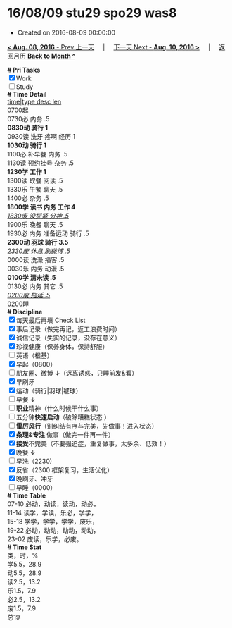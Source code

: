 # 16/08/09 stu29 spo29 was8

- Created on 2016-08-09 00:00:00

[**< Aug. 08, 2016** - Prev 上一天](_archived/lifelogs/2016/08/d08.md) &nbsp; &nbsp; | &nbsp; &nbsp; [下一天 Next - **Aug. 10, 2016 >**](_archived/lifelogs/2016/08/d10.md) &nbsp; &nbsp; |  &nbsp; &nbsp; [返回月历 **Back to Month ^**](_archived/lifelogs/2016/08/index.md)
<br/><div><b># Pri Tasks</b></div><div><input checked="true" type="checkbox"/>Work</div><div><input type="checkbox"/>Study</div><div><b># Time Detail</b></div><div><u>time|type desc len</u></div><div>0700起</div><div>0730必 内务 .5</div><div><b>0830动 骑行 1</b></div><div>0930读 洗牙 疼啊 经历 1</div><div><b>1030动 骑行 1</b></div><div>1100必 补早餐 内务 .5</div><div>1130读 预约挂号 杂务 .5</div><div><b>1230学 工作 1</b></div><div>1300读 取餐 阅读 .5</div><div>1330乐 午餐 聊天 .5</div><div>1400必 杂务 .5</div><div><b>1800学 读书 内务 工作 4</b></div><div><u><i>1830废 没抓紧 分神 .5</i></u></div><div>1900乐 晚餐 聊天 .5</div><div>1930必 内务 准备运动 骑行 .5</div><div><b>2300动 羽球 骑行 3.5</b></div><div><u><i>2330废 休息 刷微博 .5</i></u></div><div>0000读 洗澡 播客 .5</div><div>0030乐 内务 动漫 .5</div><div><b>0100学 清未读 .5</b></div><div>0130必 内务 其它 .5</div><div><u><i>0200废 拖延 .5</i></u></div><div>0200睡</div><div><b># Discipline</b></div><div><input checked="true" type="checkbox"/>每天最后再填 Check List</div><div><input checked="true" type="checkbox"/>事后记录（做完再记，返工浪费时间）</div><div><input checked="true" type="checkbox"/>诚信记录（失实的记录，没存在意义）</div><div><input checked="true" type="checkbox"/>珍视健康（保养身体，保持舒服）</div><div><input type="checkbox"/>英语（根基）</div><div><input checked="true" type="checkbox"/>早起（0800）</div><div><input type="checkbox"/>朋友圈、微博 ↓（远离诱惑，只睡前发&amp;看）</div><div><input checked="true" type="checkbox"/>早刷牙</div><div><input checked="true" type="checkbox"/>运动（骑行|羽球|毽球）</div><div><input type="checkbox"/>早餐 ↓</div><div><input type="checkbox"/><b>职业</b>精神（什么时候干什么事）</div><div><input type="checkbox"/>五分钟<b>快速启动</b>（破除糟糕状态 ）</div><div><input type="checkbox"/><b>雷厉风行</b>（别纠结有序与完美，先做事！进入状态）</div><div><input checked="true" type="checkbox"/><b>条理&amp;专注</b> 做事（做完一件再一件）</div><div><input checked="true" type="checkbox"/><b>接受</b>不完美（不要强迫症，重复做事，太多余、低效！）</div><div><input checked="true" type="checkbox"/>晚餐 ↓</div><div><input type="checkbox"/>早洗（2230)</div><div><input checked="true" type="checkbox"/>反省（2300 框架复习，生活优化）</div><div><input checked="true" type="checkbox"/>晚刷牙、冲牙</div><div><input type="checkbox"/>早睡（0000）</div><div><b># Time Table</b></div><div>07-10 必动，动读，读动，动必，</div><div>11-14 读学，学读，乐必，学学，</div><div>15-18 学学，学学，学学，废乐，</div><div>19-22 必动，动动，动动，动动，</div><div>23-02 废读，乐学，必废。</div><div><b># Time Stat</b></div><div>类，时，%</div><div>学5.5，28.9</div><div>动5.5，28.9</div><div>读2.5，13.2</div><div>乐1.5，7.9</div><div>必2.5，13.2</div><div>废1.5，7.9</div><div>总19</div>
